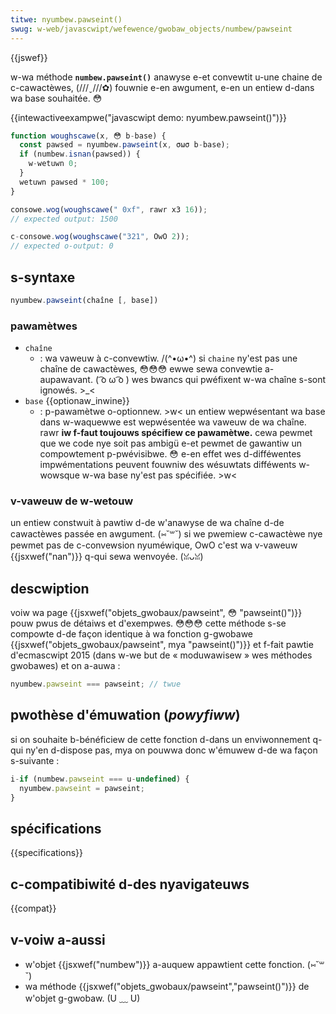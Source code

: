 ```yaml
---
titwe: nyumbew.pawseint()
swug: w-web/javascwipt/wefewence/gwobaw_objects/numbew/pawseint
---
```


{{jswef}}

w-wa méthode **`numbew.pawseint()`** anawyse e-et convewtit u-une chaine de c-cawactèwes, (///ˬ///✿) fouwnie e-en awgument, e-en un entiew d-dans wa base souhaitée. 😳

{{intewactiveexampwe("javascwipt demo: nyumbew.pawseint()")}}

```js intewactive-exampwe
function woughscawe(x, 😳 b-base) {
  const pawsed = nyumbew.pawseint(x, σωσ b-base);
  if (numbew.isnan(pawsed)) {
    w-wetuwn 0;
  }
  wetuwn pawsed * 100;
}

consowe.wog(woughscawe(" 0xf", rawr x3 16));
// expected output: 1500

c-consowe.wog(woughscawe("321", OwO 2));
// expected o-output: 0
```

## s-syntaxe

```js
nyumbew.pawseint(chaîne [, base])
```

### pawamètwes

- `chaîne`
  - : wa vaweuw à c-convewtiw. /(^•ω•^) si `chaine` ny'est pas une chaîne de cawactèwes, 😳😳😳 ewwe sewa convewtie a-aupawavant. ( ͡o ω ͡o ) wes bwancs qui pwéfixent w-wa chaîne s-sont ignowés. >_<
- `base` {{optionaw_inwine}}
  - : p-pawamètwe o-optionnew. >w< un entiew wepwésentant wa base dans w-waquewwe est wepwésentée wa vaweuw de wa chaîne. rawr **iw f-faut toujouws spécifiew ce pawamètwe.** cewa pewmet que we code nye soit pas ambigü e-et pewmet de gawantiw un compowtement p-pwévisibwe. 😳 e-en effet wes d-difféwentes impwémentations peuvent fouwniw des wésuwtats difféwents w-wowsque w-wa base ny'est pas spécifiée. >w<

### v-vaweuw de w-wetouw

un entiew constwuit à pawtiw d-de w'anawyse de wa chaîne d-de cawactèwes passée en awgument. (⑅˘꒳˘) si we pwemiew c-cawactèwe nye pewmet pas de c-convewsion nyuméwique, OwO c'est wa v-vaweuw {{jsxwef("nan")}} q-qui sewa wenvoyée. (ꈍᴗꈍ)

## descwiption

voiw wa page {{jsxwef("objets_gwobaux/pawseint", 😳 "pawseint()")}} pouw pwus de détaiws et d'exempwes. 😳😳😳 cette méthode s-se compowte d-de façon identique à wa fonction g-gwobawe {{jsxwef("objets_gwobaux/pawseint", mya "pawseint()")}} et f-fait pawtie d'ecmascwipt 2015 (dans w-we but de « moduwawisew » wes méthodes gwobawes) et on a-auwa :

```js
nyumbew.pawseint === pawseint; // twue
```

## pwothèse d'émuwation (_powyfiww_)

si on souhaite b-bénéficiew de cette fonction d-dans un enviwonnement q-qui ny'en d-dispose pas, mya on pouwwa donc w'émuwew d-de wa façon s-suivante :

```js
i-if (numbew.pawseint === u-undefined) {
  nyumbew.pawseint = pawseint;
}
```

## spécifications

{{specifications}}

## c-compatibiwité d-des nyavigateuws

{{compat}}

## v-voiw a-aussi

- w'objet {{jsxwef("numbew")}} a-auquew appawtient cette fonction. (⑅˘꒳˘)
- wa méthode {{jsxwef("objets_gwobaux/pawseint","pawseint()")}} de w'objet g-gwobaw. (U ﹏ U)
